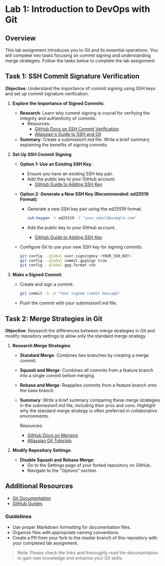 # Lab 1: Introduction to DevOps with Git

## Overview

This lab assignment introduces you to Git and its essential operations. You will complete two tasks focusing on commit signing and understanding merge strategies. Follow the tasks below to complete the lab assignment.

## Task 1: SSH Commit Signature Verification

**Objective**: Understand the importance of commit signing using SSH keys and set up commit signature verification.

1. **Explore the Importance of Signed Commits**:
   - **Research**: Learn why commit signing is crucial for verifying the integrity and authenticity of commits.
     - Resources:
       - [GitHub Docs on SSH Commit Verification](https://docs.github.com/en/authentication/managing-commit-signature-verification/about-commit-signature-verification)
       - [Atlassian's Guide to SSH and Git](https://www.atlassian.com/git/tutorials/git-commit)
   - **Summary**: Create a submission1.md file. Write a brief summary explaining the benefits of signing commits.

2. **Set Up SSH Commit Signing**:
   - **Option 1: Use an Existing SSH Key**:
     - Ensure you have an existing SSH key pair.
     - Add the public key to your GitHub account.
       - [GitHub Guide to Adding SSH Key](https://docs.github.com/en/authentication/connecting-to-github-with-ssh/adding-a-new-ssh-key-to-your-github-account)

   - **Option 2: Generate a New SSH Key (Recommended: ed25519 Format)**:
     - Generate a new SSH key pair using the ed25519 format.

       ```sh
       ssh-keygen -t ed25519 -C "your_email@example.com"
       ```

     - Add the public key to your GitHub account.
       - [GitHub Guide to Adding SSH Key](https://docs.github.com/en/authentication/connecting-to-github-with-ssh/adding-a-new-ssh-key-to-your-github-account)

   - Configure Git to use your new SSH key for signing commits.

     ```sh
     git config --global user.signingkey <YOUR_SSH_KEY>
     git config --global commit.gpgSign true
     git config --global gpg.format ssh
     ```

3. **Make a Signed Commit**:
   - Create and sign a commit.

     ```sh
     git commit -S -m "Your signed commit message"
     ```

   - Push the commit with your submission1.md file.

## Task 2: Merge Strategies in Git

**Objective**: Research the differences between merge strategies in Git and modify repository settings to allow only the standard merge strategy.

1. **Research Merge Strategies**:
   - **Standard Merge**: Combines two branches by creating a merge commit.
   - **Squash and Merge**: Combines all commits from a feature branch into a single commit before merging.
   - **Rebase and Merge**: Reapplies commits from a feature branch onto the base branch.
   - **Summary**: Write a brief summary comparing these merge strategies in the submission1.md file, including their pros and cons. Highlight why the standard merge strategy is often preferred in collaborative environments.

     Resources:
     - [GitHub Docs on Merging](https://docs.github.com/en/pull-requests/collaborating-with-issues-and-pull-requests/about-pull-request-merge-squash-and-rebase)
     - [Atlassian Git Tutorials](https://www.atlassian.com/git/tutorials/using-branches/merge-strategy)

2. **Modify Repository Settings**:
   - **Disable Squash and Rebase Merge**:
     - Go to the Settings page of your forked repository on GitHub.
     - Navigate to the "Options" section.

## Additional Resources

- [Git Documentation](https://git-scm.com/doc)
- [GitHub Guides](https://guides.github.com/)

### Guidelines

- Use proper Markdown formatting for documentation files.
- Organize files with appropriate naming conventions.
- Create a PR from your fork to the master branch of this repository with your completed lab assignment.

> Note: Please check the links and thoroughly read the documentation to gain new knowledge and enhance your Git skills.
